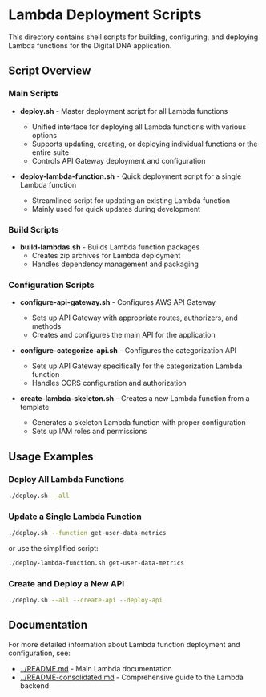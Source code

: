 # Lambda Deployment Scripts

This directory contains shell scripts for building, configuring, and deploying Lambda functions for the Digital DNA application.

## Script Overview

### Main Scripts

- **deploy.sh** - Master deployment script for all Lambda functions
  - Unified interface for deploying all Lambda functions with various options
  - Supports updating, creating, or deploying individual functions or the entire suite
  - Controls API Gateway deployment and configuration

- **deploy-lambda-function.sh** - Quick deployment script for a single Lambda function
  - Streamlined script for updating an existing Lambda function
  - Mainly used for quick updates during development

### Build Scripts

- **build-lambdas.sh** - Builds Lambda function packages
  - Creates zip archives for Lambda deployment
  - Handles dependency management and packaging

### Configuration Scripts

- **configure-api-gateway.sh** - Configures AWS API Gateway
  - Sets up API Gateway with appropriate routes, authorizers, and methods
  - Creates and configures the main API for the application

- **configure-categorize-api.sh** - Configures the categorization API
  - Sets up API Gateway specifically for the categorization Lambda function
  - Handles CORS configuration and authorization

- **create-lambda-skeleton.sh** - Creates a new Lambda function from a template
  - Generates a skeleton Lambda function with proper configuration
  - Sets up IAM roles and permissions

## Usage Examples

### Deploy All Lambda Functions

```bash
./deploy.sh --all
```

### Update a Single Lambda Function

```bash
./deploy.sh --function get-user-data-metrics
```

or use the simplified script:

```bash
./deploy-lambda-function.sh get-user-data-metrics
```

### Create and Deploy a New API

```bash
./deploy.sh --all --create-api --deploy-api
```

## Documentation

For more detailed information about Lambda function deployment and configuration, see:

- [../README.md](../README.md) - Main Lambda documentation
- [../README-consolidated.md](../README-consolidated.md) - Comprehensive guide to the Lambda backend
